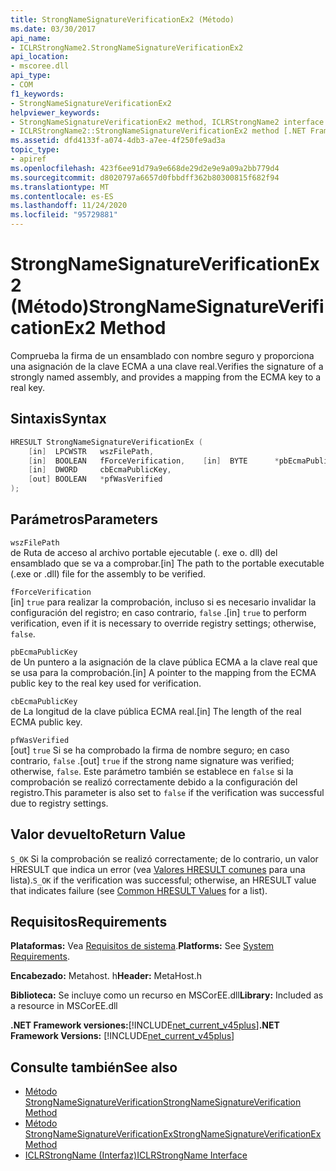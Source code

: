 ```yaml
---
title: StrongNameSignatureVerificationEx2 (Método)
ms.date: 03/30/2017
api_name:
- ICLRStrongName2.StrongNameSignatureVerificationEx2
api_location:
- mscoree.dll
api_type:
- COM
f1_keywords:
- StrongNameSignatureVerificationEx2
helpviewer_keywords:
- StrongNameSignatureVerificationEx2 method, ICLRStrongName2 interface [.NET Framework hosting]
- ICLRStrongName2::StrongNameSignatureVerificationEx2 method [.NET Framework hosting]
ms.assetid: dfd4133f-a074-4db3-a7ee-4f250fe9ad3a
topic_type:
- apiref
ms.openlocfilehash: 423f6ee91d79a9e668de29d2e9e9a09a2bb779d4
ms.sourcegitcommit: d8020797a6657d0fbbdff362b80300815f682f94
ms.translationtype: MT
ms.contentlocale: es-ES
ms.lasthandoff: 11/24/2020
ms.locfileid: "95729881"
---
```

# <a name="strongnamesignatureverificationex2-method"></a><span data-ttu-id="49330-102">StrongNameSignatureVerificationEx2 (Método)</span><span class="sxs-lookup"><span data-stu-id="49330-102">StrongNameSignatureVerificationEx2 Method</span></span>

<span data-ttu-id="49330-103">Comprueba la firma de un ensamblado con nombre seguro y proporciona una asignación de la clave ECMA a una clave real.</span><span class="sxs-lookup"><span data-stu-id="49330-103">Verifies the signature of a strongly named assembly, and provides a mapping from the ECMA key to a real key.</span></span>  
  
## <a name="syntax"></a><span data-ttu-id="49330-104">Sintaxis</span><span class="sxs-lookup"><span data-stu-id="49330-104">Syntax</span></span>  
  
```cpp  
HRESULT StrongNameSignatureVerificationEx (  
    [in]  LPCWSTR   wszFilePath,  
    [in]  BOOLEAN   fForceVerification,    [in]  BYTE      *pbEcmaPublicKey,  
    [in]  DWORD     cbEcmaPublicKey,  
    [out] BOOLEAN   *pfWasVerified  
);  
```  
  
## <a name="parameters"></a><span data-ttu-id="49330-105">Parámetros</span><span class="sxs-lookup"><span data-stu-id="49330-105">Parameters</span></span>  

 `wszFilePath`  
 <span data-ttu-id="49330-106">de Ruta de acceso al archivo portable ejecutable (. exe o. dll) del ensamblado que se va a comprobar.</span><span class="sxs-lookup"><span data-stu-id="49330-106">[in] The path to the portable executable (.exe or .dll) file for the assembly to be verified.</span></span>  
  
 `fForceVerification`  
 <span data-ttu-id="49330-107">[in] `true` para realizar la comprobación, incluso si es necesario invalidar la configuración del registro; en caso contrario, `false` .</span><span class="sxs-lookup"><span data-stu-id="49330-107">[in] `true` to perform verification, even if it is necessary to override registry settings; otherwise, `false`.</span></span>  
  
 `pbEcmaPublicKey`  
 <span data-ttu-id="49330-108">de Un puntero a la asignación de la clave pública ECMA a la clave real que se usa para la comprobación.</span><span class="sxs-lookup"><span data-stu-id="49330-108">[in] A pointer to the mapping from the ECMA public key to the real key used for verification.</span></span>  
  
 `cbEcmaPublicKey`  
 <span data-ttu-id="49330-109">de La longitud de la clave pública ECMA real.</span><span class="sxs-lookup"><span data-stu-id="49330-109">[in] The length of the real ECMA public key.</span></span>  
  
 `pfWasVerified`  
 <span data-ttu-id="49330-110">[out] `true` Si se ha comprobado la firma de nombre seguro; en caso contrario, `false` .</span><span class="sxs-lookup"><span data-stu-id="49330-110">[out] `true` if the strong name signature was verified; otherwise, `false`.</span></span> <span data-ttu-id="49330-111">Este parámetro también se establece en `false` si la comprobación se realizó correctamente debido a la configuración del registro.</span><span class="sxs-lookup"><span data-stu-id="49330-111">This parameter is also set to `false` if the verification was successful due to registry settings.</span></span>  
  
## <a name="return-value"></a><span data-ttu-id="49330-112">Valor devuelto</span><span class="sxs-lookup"><span data-stu-id="49330-112">Return Value</span></span>  

 <span data-ttu-id="49330-113">`S_OK` Si la comprobación se realizó correctamente; de lo contrario, un valor HRESULT que indica un error (vea [Valores HRESULT comunes](/windows/win32/seccrypto/common-hresult-values) para una lista).</span><span class="sxs-lookup"><span data-stu-id="49330-113">`S_OK` if the verification was successful; otherwise, an HRESULT value that indicates failure (see [Common HRESULT Values](/windows/win32/seccrypto/common-hresult-values) for a list).</span></span>  
  
## <a name="requirements"></a><span data-ttu-id="49330-114">Requisitos</span><span class="sxs-lookup"><span data-stu-id="49330-114">Requirements</span></span>  

 <span data-ttu-id="49330-115">**Plataformas:** Vea [Requisitos de sistema](../../get-started/system-requirements.md).</span><span class="sxs-lookup"><span data-stu-id="49330-115">**Platforms:** See [System Requirements](../../get-started/system-requirements.md).</span></span>  
  
 <span data-ttu-id="49330-116">**Encabezado:** Metahost. h</span><span class="sxs-lookup"><span data-stu-id="49330-116">**Header:** MetaHost.h</span></span>  
  
 <span data-ttu-id="49330-117">**Biblioteca:** Se incluye como un recurso en MSCorEE.dll</span><span class="sxs-lookup"><span data-stu-id="49330-117">**Library:** Included as a resource in MSCorEE.dll</span></span>  
  
 <span data-ttu-id="49330-118">**.NET Framework versiones:**[!INCLUDE[net_current_v45plus](../../../../includes/net-current-v45plus-md.md)]</span><span class="sxs-lookup"><span data-stu-id="49330-118">**.NET Framework Versions:** [!INCLUDE[net_current_v45plus](../../../../includes/net-current-v45plus-md.md)]</span></span>  
  
## <a name="see-also"></a><span data-ttu-id="49330-119">Consulte también</span><span class="sxs-lookup"><span data-stu-id="49330-119">See also</span></span>

- [<span data-ttu-id="49330-120">Método StrongNameSignatureVerification</span><span class="sxs-lookup"><span data-stu-id="49330-120">StrongNameSignatureVerification Method</span></span>](iclrstrongname-strongnamesignatureverification-method.md)
- [<span data-ttu-id="49330-121">Método StrongNameSignatureVerificationEx</span><span class="sxs-lookup"><span data-stu-id="49330-121">StrongNameSignatureVerificationEx Method</span></span>](iclrstrongname-strongnamesignatureverificationex-method.md)
- [<span data-ttu-id="49330-122">ICLRStrongName (Interfaz)</span><span class="sxs-lookup"><span data-stu-id="49330-122">ICLRStrongName Interface</span></span>](iclrstrongname-interface.md)
